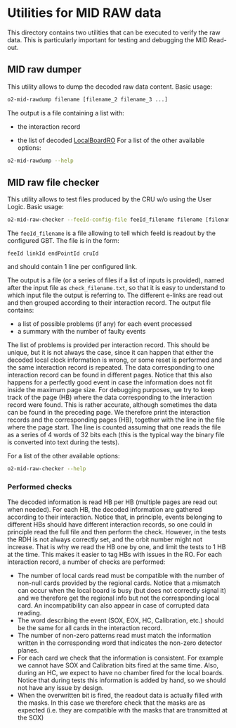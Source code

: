 <!-- doxy
\page refMUONMIDRawExe MID RAW executable
/doxy -->

# Utilities for MID RAW data
This directory contains two utilities that can be executed to verify the raw data.
This is particularly important for testing and debugging the MID Read-out.

## MID raw dumper
This utility allows to dump the decoded raw data content.
Basic usage:
```bash
o2-mid-rawdump filename [filename_2 filename_3 ...]
```
The output is a file containing a list with:
-   the interaction record

-   the list of decoded [LocalBoardRO](../include/MIDRaw/LocalBoardRO.h)
For a list of the other available options:
```bash
o2-mid-rawdump --help
```

## MID raw file checker
This utility allows to test files produced by the CRU w/o using the User Logic.
Basic usage:
```bash
o2-mid-raw-checker --feeId-config-file feeId_filename filename [filename_2 filename_3 ...]
```
The `feeId_filename` is a file allowing to tell which feeId is readout by the configured GBT.
The file is in the form:
```
feeId linkId endPointId cruId
```
and should contain 1 line per configured link.

The output is a file (or a series of files if a list of inputs is provided), named after the input file as `check_filename.txt`, so that it is easy to understand to which input file the output is referring to.
The different e-links are read out and then grouped according to their interaction record.
The output file contains:
-   a list of possible problems (if any) for each event processed
-   a summary with the number of faulty events

The list of problems is provided per interaction record. 
This should be unique, but it is not always the case, since it can happen that either the decoded local clock information is wrong, or some reset is performed and the same interaction record is repeated.
The data corresponding to one interaction record can be found in different pages. Notice that this also happens for a perfectly good event in case the information does not fit inside the maximum page size.
For debugging purposes, we try to keep track of the page (HB) where the data corresponding to the interaction record were found.
This is rather accurate, although sometimes the data can be found in the preceding page.
We therefore print the interaction records and the corresponding pages (HB), together with the line in the file where the page start.
The line is counted assuming that one reads the file as a series of 4 words of 32 bits each (this is the typical way the binary file is converted into text during the tests).

For a list of the other available options:
```bash
o2-mid-raw-checker --help
```
### Performed checks
The decoded information is read HB per HB (multiple pages are read out when needed).
For each HB, the decoded information are gathered according to their interaction.
Notice that, in principle, events belonging to different HBs should have different interaction records, so one could in principle read the full file and then perform the check.
However, in the tests the RDH is not always correctly set, and the orbit number might not increase. That is why we read the HB one by one, and limit the tests to 1 HB at the time. This makes it easier to tag HBs with issues in the RO.
For each interaction record, a number of checks are performed:
-   The number of local cards read must be compatible with the number of non-null cards provided by the regional cards. Notice that a mismatch can occur when the local board is busy (but does not correctly signal it) and we therefore get the regional info but not the corresponding local card. An incompatibility can also appear in case of corrupted data reading.
-   The word describing the event (SOX, EOX, HC, Calibration, etc.) should be the same for all cards in the interaction record.
-   The number of non-zero patterns read must match the information written in the corresponding word that indicates the non-zero detector planes. 
-   For each card we check that the information is consistent. For example we cannot have SOX and Calibration bits fired at the same time. Also, during an HC, we expect to have no chamber fired for the local boards. Notice that during tests this information is added by hand, so we should not have any issue by design.
-   When the overwritten bit is fired, the readout data is actually filled with the masks. In this case we therefore check that the masks are as expected (i.e. they are compatible with the masks that are transmitted at the SOX)
